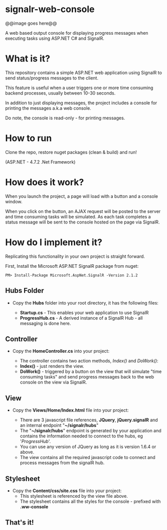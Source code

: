 # signalr-web-console

@@image goes here@@

A web based output console for displaying progress messages when executing tasks using ASP.NET C# and SignalR.

# What is it?

This repository contains a simple ASP.NET web application using SignalR to send status/progress messages to the client.

This feature is useful when a user triggers one or more time consuming backend processes, usually between 10-30 seconds.

In addition to just displaying messages, the project includes a console for printing the messages a.k.a web console.

Do note, the console is read-only  - for printing messages.


# How to run

Clone the repo, restore nuget packages (clean & build) and run!

(ASP.NET - 4.7.2 .Net Framework)



# How does it work?

When you launch the project, a page will load with a button and a console window.

When you click on the button, an AJAX request will be posted to the server and time consuming tasks will be simulated. As each task completes a status message will be sent to the console hosted on the page via SignalR.



# How do I implement it?

Replicating this functionality in your own project is straight forward. 

First, Install the Microsoft ASP.NET SignalR package from nuget:
```
PM> Install-Package Microsoft.AspNet.SignalR -Version 2.1.2
```


## Hubs Folder

* Copy the **Hubs** folder into your root directory, it has the following files:

    * **Startup.cs** - This enables your web application to use SignalR
    * **ProgressHub.cs** - A derived instance of a SignalR Hub - all messaging is done here.

## Controller

* Copy the **HomeController.cs** into your project:
    
    * The controller contains two action methods, _Index()_ and _DoWork()_:
    * **Index()** - just renders the view.
    * **DoWork()** - triggered by a button on the view that will simulate "time consuming tasks" and send progress messages back to the web console on the view via SignalR.

## View

* Copy the **Views/Home/Index.html** file into your project:

    * There are 3 javascript file references, **JQuery**, **jQuery.signalR** and an internal endpoint "**~/signalr/hubs**"
    * The "**~/signalr/hubs**" endpoint is generated by your application and contains the information needed to connect to the hubs, eg '_ProgressHub_'.
    * You can use any version of JQuery as long as it is version 1.6.4 or above.
    * The view contains all the required javascript code to connect and process messages from the signalR hub.

## Stylesheet
* Copy the **Content/css/site.css**  file into your project:
    * This stylesheet is referenced by the view file above.
    * The stylesheet contains all the styles for the console - prefixed with **.ww-console**


## That's it!